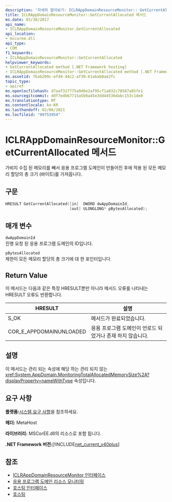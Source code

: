 ```yaml
---
description: '자세히 알아보기: ICLRAppDomainResourceMonitor:: GetCurrentAllocated 된 메서드'
title: ICLRAppDomainResourceMonitor::GetCurrentAllocated 메서드
ms.date: 03/30/2017
api_name:
- ICLRAppDomainResourceMonitor.GetCurrentAllocated
api_location:
- mscoree.dll
api_type:
- COM
f1_keywords:
- ICLRAppDomainResourceMonitor::GetCurrentAllocated
helpviewer_keywords:
- GetCurrentAllocated method [.NET Framework hosting]
- ICLRAppDomainResourceMonitor::GetCurrentAllocated method [.NET Framework hosting]
ms.assetid: 7bab209c-efd4-44c2-af30-61abab0ae2fc
topic_type:
- apiref
ms.openlocfilehash: d7aaf31f775a9d6e2af95cf1a832c78587a85fe1
ms.sourcegitcommit: ddf7edb67715a5b9a45e3dd44536dabc153c1de0
ms.translationtype: MT
ms.contentlocale: ko-KR
ms.lasthandoff: 02/06/2021
ms.locfileid: "99753954"
---
```

# <a name="iclrappdomainresourcemonitorgetcurrentallocated-method"></a>ICLRAppDomainResourceMonitor::GetCurrentAllocated 메서드

가비지 수집 된 메모리를 빼서 응용 프로그램 도메인이 만들어진 후에 적용 된 모든 메모리 할당의 총 크기 (바이트)를 가져옵니다.  
  
## <a name="syntax"></a>구문  
  
```cpp  
HRESULT GetCurrentAllocated([in]  DWORD dwAppDomainId,  
                            [out] ULONGLONG* pBytesAllocated);  
```  
  
## <a name="parameters"></a>매개 변수  

 `dwAppDomainId`  
 진행 요청 된 응용 프로그램 도메인의 ID입니다.  
  
 `pBytesAllocated`  
 제한이 모든 메모리 할당의 총 크기에 대 한 포인터입니다.  
  
## <a name="return-value"></a>Return Value  

 이 메서드는 다음과 같은 특정 HRESULT뿐만 아니라 메서드 오류를 나타내는 HRESULT 오류도 반환합니다.  
  
|HRESULT|설명|  
|-------------|-----------------|  
|S_OK|메서드가 완료되었습니다.|  
|COR_E_APPDOMAINUNLOADED|응용 프로그램 도메인이 언로드 되었거나 존재 하지 않습니다.|  
  
## <a name="remarks"></a>설명  

 이 메서드는 관리 되는 속성에 해당 하는 관리 되지 않는 <xref:System.AppDomain.MonitoringTotalAllocatedMemorySize%2A?displayProperty=nameWithType> 속성입니다.  
  
## <a name="requirements"></a>요구 사항  

 **플랫폼:**[시스템 요구 사항](../../get-started/system-requirements.md)을 참조하세요.  
  
 **헤더:** MetaHost  
  
 **라이브러리:** MSCorEE.dll의 리소스로 포함 됩니다.  
  
 **.NET Framework 버전:**[!INCLUDE[net_current_v40plus](../../../../includes/net-current-v40plus-md.md)]  
  
## <a name="see-also"></a>참조

- [ICLRAppDomainResourceMonitor 인터페이스](iclrappdomainresourcemonitor-interface.md)
- [응용 프로그램 도메인 리소스 모니터링](../../../standard/garbage-collection/app-domain-resource-monitoring.md)
- [호스팅 인터페이스](hosting-interfaces.md)
- [호스팅](index.md)

